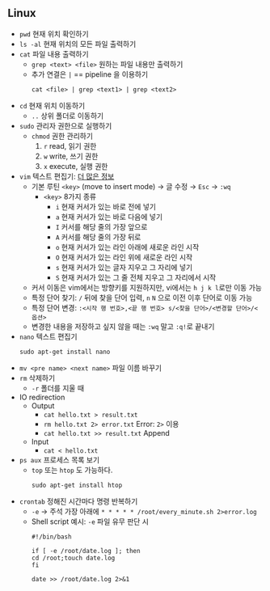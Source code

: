 ## Linux

- `pwd` 현재 위치 확인하기
- `ls -al` 현재 위치의 모든 파일 출력하기
- `cat` 파일 내용 출력하기
  - `grep <text> <file>` 원하는 파일 내용만 출력하기
  - 추가 연결은 `|` == pipeline 을 이용하기
    ```
    cat <file> | grep <text1> | grep <text2>
    ```
- `cd` 현재 위치 이동하기
  - `..` 상위 폴더로 이동하기
- `sudo` 관리자 권한으로 실행하기
  - `chmod` 권한 관리하기
    1. `r` read, 읽기 권한
    2. `w` write, 쓰기 권한
    3. `x` execute, 실행 권한
- `vim` 텍스트 편집기: [더 많은 정보](https://missing-semester-kr.github.io/2020/editors/)
  - 기본 루틴 `<key>` (move to insert mode) → 글 수정 → `Esc` → `:wq`
    - `<key>` 8가지 종류
      - `i` 현재 커서가 있는 바로 전에 넣기
      - `a` 현재 커서가 있는 바로 다음에 넣기
      - `I` 커서를 해당 줄의 가장 앞으로
      - `A` 커서를 해당 줄의 가장 뒤로
      - `o` 현재 커서가 있는 라인 아래에 새로운 라인 시작
      - `O` 현재 커서가 있는 라인 위에 새로운 라인 시작
      - `s` 현재 커서가 있는 글자 지우고 그 자리에 넣기
      - `S` 현재 커서가 있는 그 줄 전체 지우고 그 자리에서 시작
  - 커서 이동은 vim에서는 방향키를 지원하지만, vi에서는 `h j k l`로만 이동 가능
  - 특정 단어 찾기: `/` 뒤에 찾을 단어 입력, `n` `N` 으로 이전 이후 단어로 이동 가능
  - 특정 단어 변경: `:<시작 행 번호>,<끝 행 번호> s/<찾을 단어>/<변경할 단어>/<옵션>`
  - 변경한 내용을 저장하고 싶지 않을 때는 `:wq` 말고 `:q!`로 끝내기 
- `nano` 텍스트 편집기
  ```
  sudo apt-get install nano
  ```
- `mv <pre name> <next name>` 파일 이름 바꾸기
- `rm` 삭제하기
  - `-r` 폴더를 지울 때
- IO redirection
  - Output
    - `cat hello.txt > result.txt`
    - `rm hello.txt 2> error.txt` Error: `2>` 이용
    - `cat hello.txt >> result.txt` Append
  - Input
    - `cat < hello.txt`
- `ps aux` 프로세스 목록 보기
  - `top` 또는 `htop` 도 가능하다.
    ```
    sudo apt-get install htop
    ```
- `crontab` 정해진 시간마다 명령 반복하기
  - `-e` → 주석 가장 아래에 `* * * * * /root/every_minute.sh 2>error.log`
  - Shell script 예시: `-e` 파일 유무 판단 시
    ```
    #!/bin/bash

    if [ -e /root/date.log ]; then
    cd /root;touch date.log
    fi

    date >> /root/date.log 2>&1
    ```

